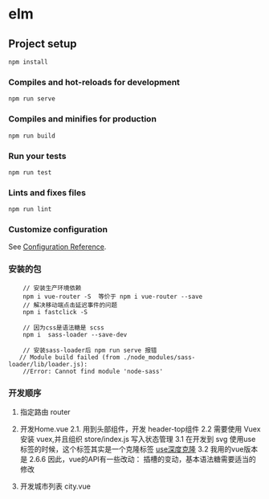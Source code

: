 # elm

## Project setup
```
npm install
```

### Compiles and hot-reloads for development
```
npm run serve
```

### Compiles and minifies for production
```
npm run build
```

### Run your tests
```
npm run test
```

### Lints and fixes files
```
npm run lint
```

### Customize configuration
See [Configuration Reference](https://cli.vuejs.org/config/).

### 安装的包

```
    // 安装生产环境依赖
    npm i vue-router -S  等价于 npm i vue-router --save
    // 解决移动端点击延迟事件的问题
    npm i fastclick -S
    
    // 因为css是语法糖是 scss
    npm i  sass-loader --save-dev

    // 安装sass-loader后 npm run serve 报错
   // Module build failed (from ./node_modules/sass-loader/lib/loader.js):
    //Error: Cannot find module 'node-sass'
```

### 开发顺序

1. 指定路由 router

2. 开发Home.vue
    2.1. 用到头部组件，开发 header-top组件
    2.2 需要使用 Vuex  安装 vuex,并且组织 store/index.js 写入状态管理
    3.1 在开发到 svg 使用use标签的时候，这个标签其实是一个克隆标签 [use深度克隆](http://know.webhek.com/svg/svg-symbol.html)
    3.2 我用的vue版本是 2.6.6 因此，vue的API有一些改动： 插槽的变动，基本语法糖需要适当的修改

3. 开发城市列表 city.vue
    


